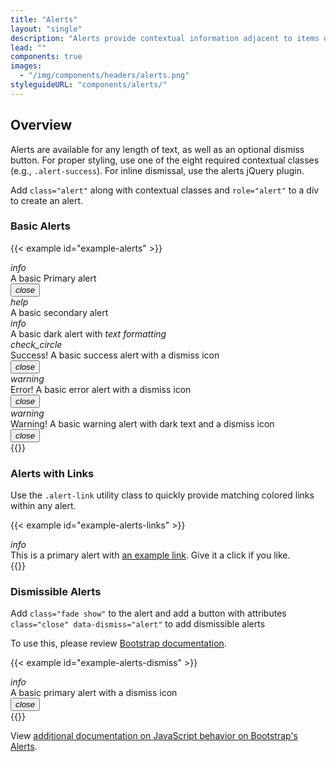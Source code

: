 ```yaml
---
title: "Alerts"
layout: "single"
description: "Alerts provide contextual information adjacent to items on the visible page. There are four types: error, warning, success, or informational."
lead: ""
components: true
images:
  - "/img/components/headers/alerts.png"
styleguideURL: "components/alerts/"
---
```


## Overview

Alerts are available for any length of text, as well as an optional dismiss button. For proper
styling, use one of the eight required contextual classes (e.g., `.alert-success`).
For inline dismissal, use the alerts jQuery plugin.

Add `class="alert"` along with contextual classes and `role="alert"` to a div to create an alert.

### Basic Alerts

{{< example id="example-alerts" >}}
<div class="alert alert-primary" role="alert">
  <i class="modus-icons mr-1" aria-hidden="true">info</i>
  <div>A basic Primary alert</div>
  <button type="button" class="close" data-dismiss="toast">
    <i class="modus-icons notranslate">close</i>
  </button>
</div>
<div class="alert alert-secondary" role="alert">
  <i class="modus-icons mr-1" aria-hidden="true">help</i>
  <div>A basic secondary alert</div>
</div>
<div class="alert alert-dark" role="alert">
  <i class="modus-icons mr-1" aria-hidden="true">info</i>
  <div>A basic dark alert with <em>text formatting</em></div>
</div>
<div class="alert alert-success fade show" role="alert">
  <i class="modus-icons mr-1" aria-hidden="true">check_circle</i>
  <div>Success! A basic success alert with a dismiss icon</div>
  <button type="button" class="close" data-dismiss="alert">
    <i class="modus-icons notranslate">close</i>
  </button>
</div>
<div class="alert alert-danger fade show" role="alert">
  <i class="modus-icons mr-1" aria-hidden="true">warning</i>
  <div>Error! A basic error alert with a dismiss icon</div>
  <button type="button" class="close" data-dismiss="alert">
    <i class="modus-icons notranslate">close</i>
  </button>
</div>
<div class="alert alert-warning text-dark fade show" role="alert">
  <i class="modus-icons mr-1" aria-hidden="true">warning</i>
  <div>Warning! A basic warning alert with dark text and a dismiss icon</div>
  <button type="button" class="close" data-dismiss="alert">
    <i class="modus-icons notranslate">close</i>
  </button>
</div>
{{</ example >}}

### Alerts with Links

Use the `.alert-link` utility class to quickly provide matching colored links within
any alert.

{{< example id="example-alerts-links" >}}
<div class="alert alert-primary" role="alert">
  <i class="modus-icons notranslate mr-1" aria-hidden="true">info</i>
  <div>
    This is a primary alert with <a href="#" class="alert-link">an example link</a>. Give it a
    click if you like.
  </div>
</div>
{{</ example >}}

<!--

### Alerts with Buttons

You can add a button to an alert using any button style. For best results with single line
alerts, use `.btn-sm`.

{{< example id="example-alerts-buttons" class="d-block" >}}
<div class="alert alert-primary" role="alert">
  <i class="modus-icons notranslate mr-1" aria-hidden="true">info</i>
  <div>A basic primary alert with a button</div>
  <a href="#" class="btn btn-sm btn-text-primary">Button</a>
</div>
{{</ example >}}

-->

### Dismissible Alerts

Add `class="fade show"` to the alert and add a button with attributes
`class="close" data-dismiss="alert"` to add dismissible alerts

To use this, please review [Bootstrap documentation](https://getbootstrap.com/docs/4.6/components/alerts/#dismissing).

{{< example id="example-alerts-dismiss" >}}
<div class="alert alert-primary fade show" role="alert">
  <i class="modus-icons notranslate mr-1" aria-hidden="true">info</i>
  <div>A basic primary alert with a dismiss icon</div>
  <button type="button" class="close" data-dismiss="alert" aria-label="Close">
    <i class="modus-icons notranslate" aria-hidden="true">close</i>
  </button>
</div>
{{</ example >}}

View [additional documentation on JavaScript behavior on Bootstrap's Alerts](https://getbootstrap.com/docs/4.6/components/alerts/#javascript-behavior).
